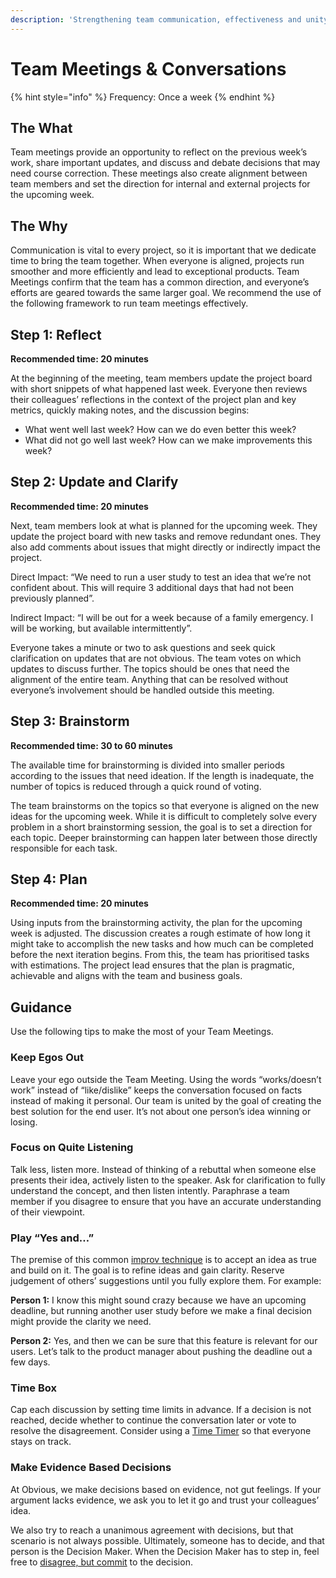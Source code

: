 ```yaml
---
description: 'Strengthening team communication, effectiveness and unity, week by week.'
---
```


# Team Meetings & Conversations

{% hint style="info" %}
Frequency: Once a week
{% endhint %}

## The What

Team meetings provide an opportunity to reflect on the previous week’s work, share important updates, and discuss and debate decisions that may need course correction. These meetings also create alignment between team members and set the direction for internal and external projects for the upcoming week.

## The Why

Communication is vital to every project, so it is important that we dedicate time to bring the team together. When everyone is aligned, projects run smoother and more efficiently and lead to exceptional products. Team Meetings confirm that the team has a common direction, and everyone’s efforts are geared towards the same larger goal. We recommend the use of the following framework to run team meetings effectively.

## Step 1: Reflect

**Recommended time: 20 minutes**

At the beginning of the meeting, team members update the project board with short snippets of what happened last week. Everyone then reviews their colleagues’ reflections in the context of the project plan and key metrics, quickly making notes, and the discussion begins:

* What went well last week? How can we do even better this week?
* What did not go well last week? How can we make improvements this week?

## Step 2: Update and Clarify

**Recommended time: 20 minutes**

Next, team members look at what is planned for the upcoming week. They update the project board with new tasks and remove redundant ones. They also add comments about issues that might directly or indirectly impact the project.

Direct Impact: “We need to run a user study to test an idea that we’re not confident about. This will require 3 additional days that had not been previously planned”.

Indirect Impact: “I will be out for a week because of a family emergency. I will be working, but available intermittently”.

Everyone takes a minute or two to ask questions and seek quick clarification on updates that are not obvious. The team votes on which updates to discuss further. The topics should be ones that need the alignment of the entire team. Anything that can be resolved without everyone’s involvement should be handled outside this meeting.

## Step 3: Brainstorm

**Recommended time: 30 to 60 minutes**

The available time for brainstorming is divided into smaller periods according to the issues that need ideation. If the length is inadequate, the number of topics is reduced through a quick round of voting.

The team brainstorms on the topics so that everyone is aligned on the new ideas for the upcoming week. While it is difficult to completely solve every problem in a short brainstorming session, the goal is to set a direction for each topic. Deeper brainstorming can happen later between those directly responsible for each task.

## Step 4: Plan

**Recommended time: 20 minutes**

Using inputs from the brainstorming activity, the plan for the upcoming week is adjusted. The discussion creates a rough estimate of how long it might take to accomplish the new tasks and how much can be completed before the next iteration begins. From this, the team has prioritised tasks with estimations. The project lead ensures that the plan is pragmatic, achievable and aligns with the team and business goals.

## Guidance

Use the following tips to make the most of your Team Meetings.

### Keep Egos Out

Leave your ego outside the Team Meeting. Using the words “works/doesn’t work” instead of “like/dislike” keeps the conversation focused on facts instead of making it personal. Our team is united by the goal of creating the best solution for the end user. It’s not about one person’s idea winning or losing.

### Focus on Quite Listening

Talk less, listen more. Instead of thinking of a rebuttal when someone else presents their idea, actively listen to the speaker. Ask for clarification to fully understand the concept, and then listen intently. Paraphrase a team member if you disagree to ensure that you have an accurate understanding of their viewpoint.

### Play “Yes and…”

The premise of this common [improv technique](https://www.thoughtco.com/yes-and-improv-game-2713213) is to accept an idea as true and build on it. The goal is to refine ideas and gain clarity. Reserve judgement of others’ suggestions until you fully explore them. For example:

**Person 1:** I know this might sound crazy because we have an upcoming deadline, but running another user study before we make a final decision might provide the clarity we need.

**Person 2:** Yes, and then we can be sure that this feature is relevant for our users. Let’s talk to the product manager about pushing the deadline out a few days.

### Time Box

Cap each discussion by setting time limits in advance. If a decision is not reached, decide whether to continue the conversation later or vote to resolve the disagreement. Consider using a [Time Timer](https://www.timetimer.com/products/time-timer-12-inch) so that everyone stays on track.

### Make Evidence Based Decisions

At Obvious, we make decisions based on evidence, not gut feelings. If your argument lacks evidence, we ask you to let it go and trust your colleagues’ idea.

We also try to reach a unanimous agreement with decisions, but that scenario is not always possible. Ultimately, someone has to decide, and that person is the Decision Maker. When the Decision Maker has to step in, feel free to [disagree, but commit](https://en.wikipedia.org/wiki/Disagree_and_commit) to the decision.

